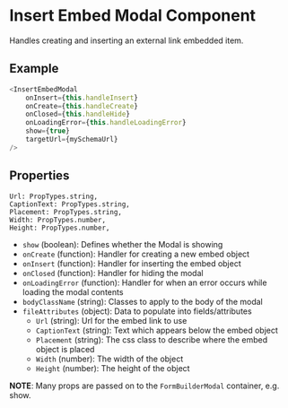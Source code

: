 # Insert Embed Modal Component

Handles creating and inserting an external link embedded item.

## Example
```js
<InsertEmbedModal
    onInsert={this.handleInsert}
    onCreate={this.handleCreate}
    onClosed={this.handleHide}
    onLoadingError={this.handleLoadingError}
    show={true}
    targetUrl={mySchemaUrl}
/>
```

## Properties
    Url: PropTypes.string,
    CaptionText: PropTypes.string,
    Placement: PropTypes.string,
    Width: PropTypes.number,
    Height: PropTypes.number,
 * `show` (boolean): Defines whether the Modal is showing
 * `onCreate` (function): Handler for creating a new embed object
 * `onInsert` (function): Handler for inserting the embed object
 * `onClosed` (function): Handler for hiding the modal
 * `onLoadingError` (function): Handler for when an error occurs while loading the modal contents
 * `bodyClassName` (string): Classes to apply to the body of the modal
 * `fileAttributes` (object): Data to populate into fields/attributes
   * `Url` (string): Url for the embed link to use
   * `CaptionText` (string): Text which appears below the embed object
   * `Placement` (string): The css class to describe where the embed object is placed
   * `Width` (number): The width of the object
   * `Height` (number): The height of the object

__NOTE__: Many props are passed on to the `FormBuilderModal` container, e.g. show.

